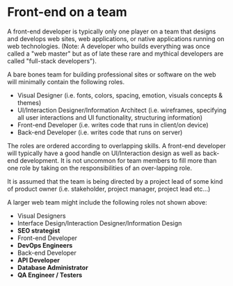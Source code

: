 # Front-end on a team

A front-end developer is typically only one player on a team that designs and develops web sites, web applications, or native applications running on web technologies. (Note: A developer who builds everything was once called a "web master" but as of late these rare and mythical developers are called "full-stack developers").

A bare bones team for building professional sites or software on the web will minimally contain the following roles.

* Visual Designer (i.e. fonts, colors, spacing, emotion, visuals concepts & themes)
* UI/Interaction Designer/Information Architect (i.e. wireframes, specifying all user interactions and UI functionality, structuring information)
* Front-end Developer (i.e. writes code that runs in client/on device)
* Back-end Developer (i.e. writes code that runs on server)

The roles are ordered according to overlapping skills. A front-end developer will typically have a good handle on UI/Interaction design as well as back-end development. It is not uncommon for team members to fill more than one role by taking on the responsibilities of an over-lapping role.

It is assumed that the team is being directed by a project lead of some kind of product owner (i.e. stakeholder, project manager, project lead etc...)

A larger web team might include the following roles not shown above:

* Visual Designers
* Interface Design/Interaction Designer/Information Design
* **SEO strategist**
* Front-end Developer
* **DevOps Engineers**
* Back-end Developer
* **API Developer**
* **Database Administrator**
* **QA Engineer / Testers**







 






